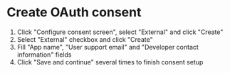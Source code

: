 # Create OAuth consent

1. Click "Configure consent screen", select "External" and click "Create"
2. Select "External" checkbox and click "Create"
3. Fill "App name", "User support email" and "Developer contact information" fields
4. Click "Save and continue" several times to finish consent setup
